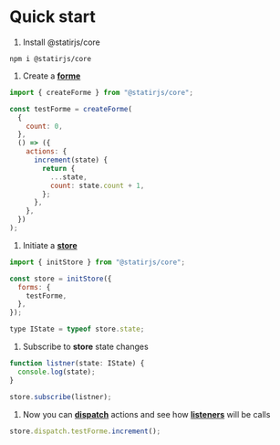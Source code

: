 # Quick start

1. Install @statirjs/core

```shell
npm i @statirjs/core
```

1. Create a [**forme**](/content/core/forms.md)

```js
import { createForme } from "@statirjs/core";

const testForme = createForme(
  {
    count: 0,
  },
  () => ({
    actions: {
      increment(state) {
        return {
          ...state,
          count: state.count + 1,
        };
      },
    },
  })
);
```

1. Initiate a [**store**](/content/core/store.md)

```js
import { initStore } from "@statirjs/core";

const store = initStore({
  forms: {
    testForme,
  },
});

type IState = typeof store.state;
```

1. Subscribe to **store** state changes

```js
function listner(state: IState) {
  console.log(state);
}

store.subscribe(listner);
```

1. Now you can [**dispatch**](/content/core/store.md) actions and see how [**listeners**](/content/core/store.md) will be calls

```js
store.dispatch.testForme.increment();
```
